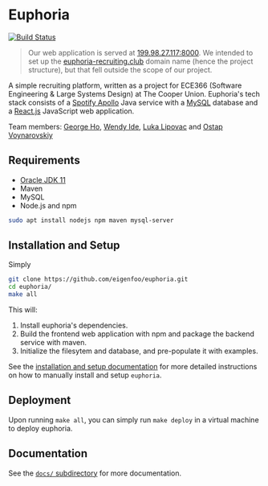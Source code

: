 # Euphoria

[![Build Status](https://travis-ci.org/eigenfoo/euphoria.svg?branch=master)](https://travis-ci.org/eigenfoo/euphoria)

> Our web application is served at
> [199.98.27.117:8000](http://199.98.27.117:8000/). We intended to set up the
> [euphoria-recruiting.club](http://euphoria-recruiting.club/) domain name
> (hence the project structure), but that fell outside the scope of our project.

A simple recruiting platform, written as a project for ECE366 (Software
Engineering & Large Systems Design) at The Cooper Union. Euphoria's tech stack
consists of a [Spotify Apollo](https://github.com/spotify/apollo) Java service
with a [MySQL](https://www.mysql.com/) database and a
[React.js](https://github.com/facebook/create-react-app) JavaScript web
application. 

Team members: [George Ho](https://github.com/eigenfoo), [Wendy
Ide](https://github.com/wside), [Luka Lipovac](https://github.com/lipovac) and
[Ostap Voynarovskiy](https://github.com/ostapstephan)

## Requirements

- [Oracle JDK 11](https://www.oracle.com/technetwork/java/javase/downloads/jdk11-downloads-5066655.html)
- Maven
- MySQL
- Node.js and npm

```bash
sudo apt install nodejs npm maven mysql-server
```

## Installation and Setup

Simply

```bash
git clone https://github.com/eigenfoo/euphoria.git
cd euphoria/
make all
```

This will:

1. Install euphoria's dependencies.
2. Build the frontend web application with npm and package the backend service
   with maven.
3. Initialize the filesytem and database, and pre-populate it with examples.

See the [installation and setup
documentation](https://github.com/eigenfoo/euphoria/blob/master/docs/installation-setup.md)
for more detailed instructions on how to manually install and setup `euphoria`.

## Deployment

Upon running `make all`, you can simply run `make deploy` in a virtual machine
to deploy euphoria.

## Documentation

See the [`docs/`
subdirectory](https://github.com/eigenfoo/euphoria/tree/master/docs) for more
documentation.
